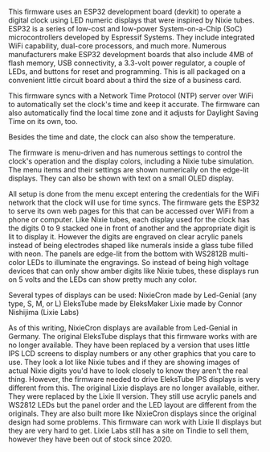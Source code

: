 This firmware uses an ESP32 development board (devkit) to operate a digital clock using LED numeric displays that were inspired by Nixie tubes. 
ESP32 is a series of low-cost and low-power System-on-a-Chip (SoC) microcontrollers developed by Espressif Systems. They include integrated WiFi capability, dual-core processors, and much more. 
Numerous manufacturers make ESP32 development boards that also include 4MB of flash memory, USB connectivity, a 3.3-volt power regulator, a couple of LEDs, and buttons for reset and programming. This is all packaged on a convenient little circuit board about a third the size of a business card. 


This firmware syncs with a Network Time Protocol (NTP) server over WiFi to automatically set the clock's time and keep it accurate. The firmware can also automatically find the local time zone and it adjusts for Daylight Saving Time on its own, too.

Besides the time and date, the clock can also show the temperature. 

The firmware is menu-driven and has numerous settings to control the clock's operation and the display colors, including a Nixie tube simulation. The menu items and their settings are shown numerically on the edge-lit displays. They can also be shown with text on a small OLED display.

All setup is done from the menu except entering the credentials for the WiFi network that the clock will use for time syncs. The firmware gets the ESP32 to serve its own web pages for this that can be accessed over WiFi from a phone or computer.
Like Nixie tubes, each display used for the clock has the digits 0 to 9 stacked one in front of another and the appropriate digit is lit to display it. However the digits are engraved on clear acrylic panels instead of being electrodes shaped like numerals inside a glass tube filled with neon. The panels are edge-lit from the bottom with WS2812B multi-color LEDs to illuminate the engravings. So instead of being high voltage devices that can only show amber digits like Nixie tubes, these displays run on 5 volts and the LEDs can show pretty much any color. 

Several types of displays can be used:
NixieCron made by Led-Genial (any type, S, M, or L)
EleksTube made by EleksMaker
Lixie made by Connor Nishijima (Lixie Labs)

As of this writing, NixieCron displays are available from Led-Genial in Germany. 
The original EleksTube displays that this firmware works with are no longer available. They have been replaced by a version that uses little IPS LCD screens to display numbers or any other graphics that you care to use. They look a lot like Nixie tubes and if they are showing images of actual Nixie digits you'd have to look closely to know they aren't the real thing. However, the firmware needed to drive EleksTube IPS displays is very different from this. 
The original Lixie displays are no longer available, either. They were replaced by the Lixie II version. They still use acrylic panels and WS2812 LEDs but the panel order and the LED layout are different from the originals. They are also built more like NixieCron displays since the original design had some problems. This firmware can work with Lixie II displays but they are very hard to get. Lixie Labs still has a site on Tindie to sell them, however they have been out of stock since 2020. 
